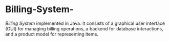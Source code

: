 # Billing-System-
*Billing System* implemented in Java. It consists of a graphical user interface (GUI) for managing billing operations, a backend for database interactions, and a product model for representing items.

